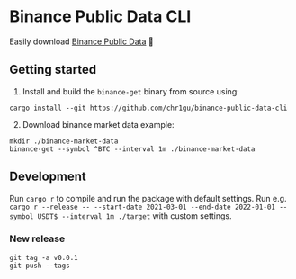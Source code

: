 # Binance Public Data CLI

Easily download [Binance Public Data](https://github.com/binance/binance-public-data) 💪

## Getting started

1. Install and build the `binance-get` binary from source using:

```
cargo install --git https://github.com/chr1gu/binance-public-data-cli
```

2. Download binance market data example:

```
mkdir ./binance-market-data
binance-get --symbol ^BTC --interval 1m ./binance-market-data
```

## Development

Run `cargo r` to compile and run the package with default settings.
Run e.g. `cargo r --release -- --start-date 2021-03-01 --end-date 2022-01-01 --symbol USDT$ --interval 1m ./target` with custom settings.

### New release

```
git tag -a v0.0.1
git push --tags
```
